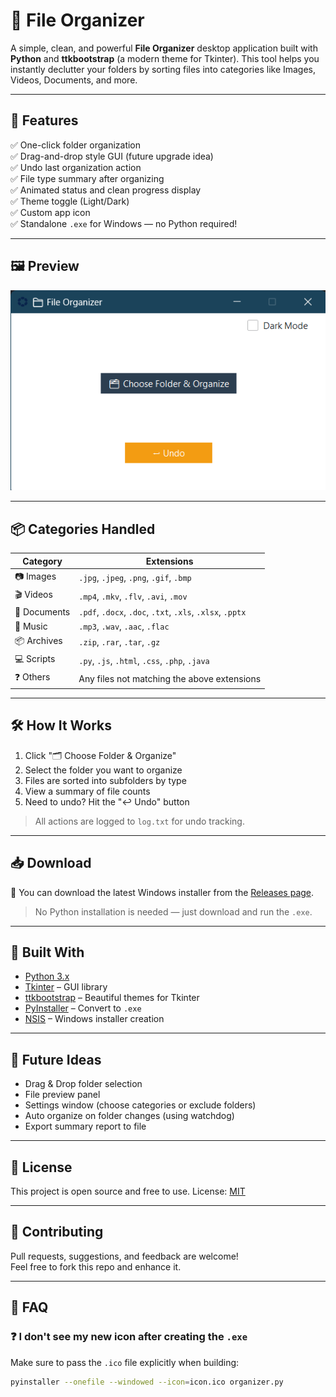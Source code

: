 # 📁 File Organizer

A simple, clean, and powerful **File Organizer** desktop application built with **Python** and **ttkbootstrap** (a modern theme for Tkinter). This tool helps you instantly declutter your folders by sorting files into categories like Images, Videos, Documents, and more.

---

## 🚀 Features

✅ One-click folder organization  
✅ Drag-and-drop style GUI (future upgrade idea)  
✅ Undo last organization action  
✅ File type summary after organizing  
✅ Animated status and clean progress display  
✅ Theme toggle (Light/Dark)  
✅ Custom app icon  
✅ Standalone `.exe` for Windows — no Python required!  

---

## 🖼️ Preview

![Preview](image.png)

---

## 📦 Categories Handled

| Category    | Extensions                                                                 |
|-------------|----------------------------------------------------------------------------|
| 📷 Images    | `.jpg`, `.jpeg`, `.png`, `.gif`, `.bmp`                                   |
| 🎬 Videos    | `.mp4`, `.mkv`, `.flv`, `.avi`, `.mov`                                     |
| 📄 Documents | `.pdf`, `.docx`, `.doc`, `.txt`, `.xls`, `.xlsx`, `.pptx`                  |
| 🎵 Music     | `.mp3`, `.wav`, `.aac`, `.flac`                                            |
| 📦 Archives  | `.zip`, `.rar`, `.tar`, `.gz`                                              |
| 💻 Scripts   | `.py`, `.js`, `.html`, `.css`, `.php`, `.java`                            |
| ❓ Others     | Any files not matching the above extensions                               |

---

## 🛠 How It Works

1. Click "🗂 Choose Folder & Organize"
2. Select the folder you want to organize
3. Files are sorted into subfolders by type
4. View a summary of file counts
5. Need to undo? Hit the "↩ Undo" button

> All actions are logged to `log.txt` for undo tracking.

---

## 📥 Download

🔽 You can download the latest Windows installer from the [Releases page](https://github.com/Aqueel-i/file-organizer/releases).

> No Python installation is needed — just download and run the `.exe`.

---

## 🐍 Built With

- [Python 3.x](https://www.python.org/)
- [Tkinter](https://docs.python.org/3/library/tkinter.html) – GUI library
- [ttkbootstrap](https://ttkbootstrap.readthedocs.io/en/latest/) – Beautiful themes for Tkinter
- [PyInstaller](https://www.pyinstaller.org/) – Convert to `.exe`
- [NSIS](https://nsis.sourceforge.io/) – Windows installer creation

---

## 🧠 Future Ideas

- Drag & Drop folder selection  
- File preview panel  
- Settings window (choose categories or exclude folders)  
- Auto organize on folder changes (using watchdog)  
- Export summary report to file

---

## 🧾 License

This project is open source and free to use. License: [MIT](LICENSE)

---

## 🤝 Contributing

Pull requests, suggestions, and feedback are welcome!  
Feel free to fork this repo and enhance it.

---

## 🙋 FAQ

### ❓ I don't see my new icon after creating the `.exe`
Make sure to pass the `.ico` file explicitly when building:
```bash
pyinstaller --onefile --windowed --icon=icon.ico organizer.py

